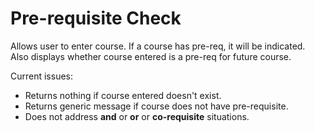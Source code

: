 # Pre-requisite Check

Allows user to enter course. If a course has pre-req, it will be indicated. Also displays whether course entered is a pre-req for future course.

Current issues:

* Returns nothing if course entered doesn't exist.
* Returns generic message if course does not have pre-requisite.
* Does not address **and** or **or** or **co-requisite** situations.